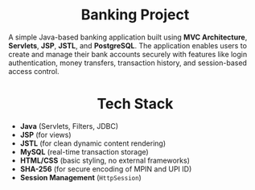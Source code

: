 <h1 align="center">Banking Project</h1>
A simple Java-based banking application built using <b>MVC Architecture</b>, <b>Servlets</b>, <b>JSP</b>, <b>JSTL</b>, and <b>PostgreSQL</b>. The application enables users to create and manage their bank accounts securely with features like login authentication, money transfers, transaction history, and session-based access control.

<h1 align="center">Tech Stack</h1>

- **Java** (Servlets, Filters, JDBC)
- **JSP** (for views)
- **JSTL** (for clean dynamic content rendering)
- **MySQL** (real-time transaction storage)
- **HTML/CSS** (basic styling, no external frameworks)
- **SHA-256** (for secure encoding of MPIN and UPI ID)
- **Session Management** (`HttpSession`)

